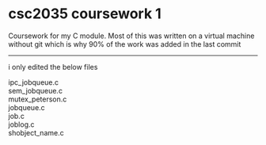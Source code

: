 # csc2035 coursework 1
Coursework for my C module.
Most of this was written on a virtual machine without git which is why 90% of the work was added in the last commit

---

i only edited the below files


ipc_jobqueue.c  
sem_jobqueue.c  
mutex_peterson.c  
jobqueue.c  
job.c  
joblog.c  
shobject_name.c  
